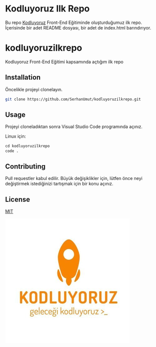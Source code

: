 # Kodluyoruz Ilk Repo

Bu repo [Kodluyoruz](https://www.kodluyoruz.org) Front-End Eğitiminde oluşturduğumuz ilk repo. İçerisinde bir adet README dosyası, bir adet de index.html barındırıyor.

# kodluyoruzilkrepo
Kodluyoruz Front-End Eğitimi kapsamında açtığım ilk repo

## Installation

Öncelikle projeyi clonelayın. 

```bash
git clone https://github.com/SerhanUmut/kodluyoruzilkrepo.git
```
## Usage

Projeyi cloneladıktan sonra Visual Studio Code programında açınız.

Linux için:
```linux
cd kodluyoruzilkrepo
code .
```
## Contributing
Pull requestler kabul edilir. Büyük değişiklikler için, lütfen önce neyi değiştirmek istediğinizi tartışmak için bir konu açınız.

## License
[MIT](https://choosealicense.com/licenses/mit/)

![Proje Resmi](https://raw.githubusercontent.com/Kodluyoruz/taskforce/git/git/markdown-nedir-nasil-kullaniriz-/figures/kodluyoruz_logo.jpg)